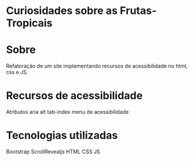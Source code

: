 # Curiosidades sobre as Frutas-Tropicais
# Sobre
Refatoração de um site implementando recursos de acessibilidade no html, css e JS.

# Recursos de acessibilidade
Atributos aria
alt
tab-index
menu de acessibilidade

# Tecnologias utilizadas
Bootstrap
ScrollRevealjs
HTML
CSS
JS
